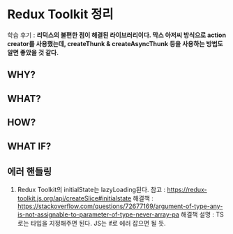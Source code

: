 # Redux Toolkit 정리

학습 후기 : **리덕스의 불편한 점이 해결된 라이브러리이다. 막스 아저씨 방식으로 action creator를 사용했는데, createThunk & createAsyncThunk 등을 사용하는 방법도 알면 좋았을 것 같다.**

## WHY?

## WHAT?

## HOW?

## WHAT IF?

## 에러 핸들링

1. Redux Toolkit의 initialState는 lazyLoading된다.
   참고 : https://redux-toolkit.js.org/api/createSlice#initialstate
   해결책 : https://stackoverflow.com/questions/72677169/argument-of-type-any-is-not-assignable-to-parameter-of-type-never-array-pa
   해결책 설명 : TS로는 타입을 지정해주면 된다. JS는 if로 에러 잡으면 될 듯.
